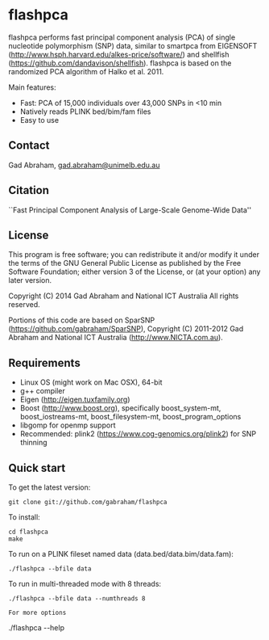 flashpca
========

flashpca performs fast principal component analysis (PCA) of single nucleotide
polymorphism (SNP) data, similar to smartpca from EIGENSOFT
(http://www.hsph.harvard.edu/alkes-price/software/) and shellfish
(https://github.com/dandavison/shellfish). flashpca is based on the randomized
PCA algorithm of Halko et al. 2011.

Main features:

* Fast: PCA of 15,000 individuals over 43,000 SNPs in &lt;10 min
* Natively reads PLINK bed/bim/fam files
* Easy to use

Contact
-------

Gad Abraham, gad.abraham@unimelb.edu.au

Citation
--------
``Fast Principal Component Analysis of Large-Scale Genome-Wide Data''

License
-------

This program is free software; you can redistribute it and/or modify
it under the terms of the GNU General Public License as published by
the Free Software Foundation; either version 3 of the License, or
(at your option) any later version.

Copyright (C) 2014 Gad Abraham and National ICT Australia
All rights reserved.

Portions of this code are based on SparSNP
(https://github.com/gabraham/SparSNP), Copyright (C) 2011-2012 Gad Abraham
and National ICT Australia (http://www.NICTA.com.au).

Requirements
------------

   * Linux OS (might work on Mac OSX), 64-bit
   * g++ compiler
   * Eigen (http://eigen.tuxfamily.org)
   * Boost (http://www.boost.org), specifically boost_system-mt,
      boost_iostreams-mt, boost_filesystem-mt, boost_program_options
   * libgomp for openmp support
   * Recommended: plink2 (https://www.cog-genomics.org/plink2) for SNP
      thinning

Quick start
-----------

To get the latest version:
   ```
   git clone git://github.com/gabraham/flashpca
   ```

To install:
   ```
   cd flashpca
   make
   ```

To run on a PLINK fileset named data (data.bed/data.bim/data.fam):
   ```
   ./flashpca --bfile data
   ```

To run in multi-threaded mode with 8 threads:
   ```
   ./flashpca --bfile data --numthreads 8

For more options
   ```
   ./flashpca --help
   ```


